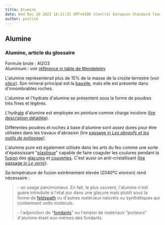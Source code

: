 ```yaml
---
title: Alumine
date: Wed Dec 20 2023 16:31:25 GMT+0100 (Central European Standard Time)
author: postite
---
```


## Alumine
### Alumine, article du glossaire
 Formule brute : Al2O3  
Aluminium : voir [référence in table de Mendeleïev](annexe1.html#al)

L'alumine représenterait plus de 15% de la masse de la croûte terrestre (voir _[silice](silice.html)_). Son minerai principal est la [bauxite](bauxite.html), mais elle est présente dans d'innombrables roches.

L'alumine et l'hydrate d'alumine se présentent sous la forme de poudres très fines et légères.

L'hydr[ate](uresiresates.html) d'alumine est employée en peinture comme charge incolore ([lire description détaillée](chargesincolores.html#lhydratedalumine)).

Différentes poudres et roches à base d'alumine sont assez dures pour être utilisées dans les travaux d'abrasion (lire [passage in _Les abrasifs et les outils de polissage_](abrasifs.html#alumines)).

L'alumine pure est également utilisée dans les arts du feu comme une sorte d'épaississant "[plastique](plastique.html)" capable de faire coaguler les coulures pendant la [fusion](fusion.html) des [glaçures](glacure.html) et [couvertes](couverte.html). C'est aussi un anti-cristallisant ([lire passage in _Le verre_](verre.html#pertestructurelle)).

Sa température de fusion extrêmement élevée (2040°C environ) rend nécessaire :

> \- un usage parcimonieux. En fait, le plus souvent, l'alumine n'est guère introduite à l'état pur dans une glaçure mais plutôt sous la forme de [feldspath](feldspath.html) ou d'autres matériaux naturels ou synthétiques qui contiennent cette molécule. 
> 
> \- l'adjonction de "[fondants](fondant.html)" ou l'emploi de matériaux "porteurs" d'alumine étant eux-mêmes des fondants. 

